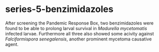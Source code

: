 # series-5-benzimidazoles

After screening the Pandemic Response Box, two benzimidazoles were found to be able to prolong larval survival in _Madurella mycetomatis_ infected larvae. Furthermore all three also showed some acivity against _Falciformispora senegalensis_, another prominent mycetoma causative agent.   
